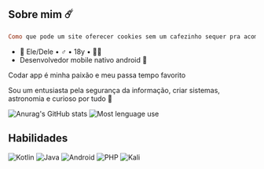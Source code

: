 

## Sobre mim ☄️


~~~Ruby
Como que pode um site oferecer cookies sem um cafezinho sequer pra acompanhar?
~~~


<!--<img text-align="center" height="300" width="800"  src="https://i.pinimg.com/originals/73/2c/2a/732c2a61c1763251636de374736654fd.png"/> -->

* 🦊 Ele/Dele • ♂️ • 18y • 🏳️‍🌈 <br>
* Desenvolvedor mobile nativo android 📱

Codar app é minha paixão e meu passa tempo favorito

Sou um entusiasta pela segurança da informação, criar sistemas, astronomia e curioso por tudo 🌌

![Anurag's GitHub stats](https://github-readme-stats.vercel.app/api?username=InsertyEXE&theme=tokyonight&show_icons=true&locale=pt-br)
![Most lenguage use](https://github-readme-stats.vercel.app/api/top-langs/?username=InsertyEXE&theme=tokyonight&show_icons=true&locale=pt-br)

##  Habilidades

![Kotlin](https://img.shields.io/badge/Kotlin-0095D5?&style=for-the-badge&logo=kotlin&logoColor=white)
![Java](https://img.shields.io/badge/Java-ED8B00?style=for-the-badge&logo=java&logoColor=white)
![Android](https://img.shields.io/badge/Android-3DDC84?style=for-the-badge&logo=android&logoColor=white)
![PHP](https://img.shields.io/badge/php-%23777BB4.svg?style=for-the-badge&logo=php&logoColor=white)
![Kali](https://img.shields.io/badge/Kali-268BEE?style=for-the-badge&logo=kalilinux&logoColor=white)

